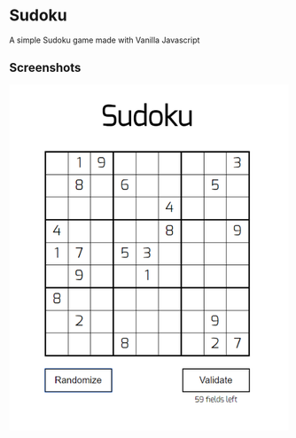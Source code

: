 # Sudoku
A simple Sudoku game made with Vanilla Javascript

## Screenshots

![Screenshot 1](screenshot.png)

